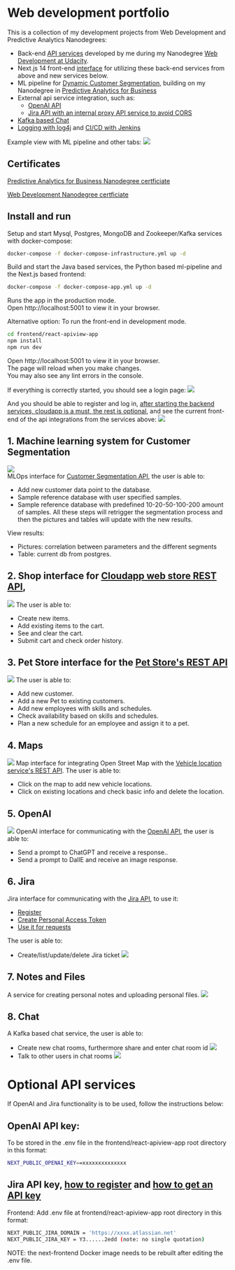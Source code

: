 # Web development portfolio

This is a collection of my development projects from Web Development and Predictive Analytics Nanodegrees:
- Back-end [API services](#required-api-services) developed by me during my Nanodegree [Web Development at Udacity](https://www.udacity.com/course/java-developer-nanodegree--nd035).
- Next.js 14 front-end [interface](#react-front-end) for utilizing these back-end services from above and new services below.
- ML pipeline for [Dynamic Customer Segmentation](#1-machine-learning-system-for-customer-segmentation), building on my Nanodegree in [Predictive Analytics for Business](https://www.udacity.com/course/predictive-analytics-for-business-nanodegree--nd008t)
- External api service integration, such as:
  - [OpenAI API](#5-openai)
  - [Jira API with an internal proxy API service to avoid CORS](#6-jira)
- [Kafka based Chat](#8-chat)
- [Logging with log4j](backend/cloudapp/README.md#logging-with-slf4j-and-log4j) and [CI/CD with Jenkins](backend/cloudapp/README.md#cicd-with-jenkins)

Example view with ML pipeline and other tabs:
![](examples/example8.png)

## Certificates
[Predictive Analytics for Business Nanodegree certficiate](https://confirm.udacity.com/e/3ac984b2-6128-11ee-a6fe-9be76f9bc811)

[Web Development Nanodegree certficiate](https://graduation.udacity.com/confirm/QDDKHJF9)

## Install and run

Setup and start Mysql, Postgres, MongoDB and Zookeeper/Kafka services with docker-compose:
```bash
docker-compose -f docker-compose-infrastructure.yml up -d
```
Build and start the Java based services, the Python based ml-pipeline and the Next.js based frontend:
```bash
docker-compose -f docker-compose-app.yml up -d
```

Runs the app in the production mode.\
Open http://localhost:5001 to view it in your browser.

Alternative option: To run the front-end in development mode.
```bash
cd frontend/react-apiview-app
npm install
npm run dev
```
Open http://localhost:5001 to view it in your browser.  
The page will reload when you make changes.\
You may also see any lint errors in the console.

If everything is correctly started, you should see a login page:
![](examples/example1.png)

And you should be able to register and log in, [after starting the backend services, cloudapp is a must, the rest is optional](#2-cloudapp-api), and see the current front-end of the api integrations from the services above:
![](examples/example2.png)

## 1. Machine learning system for Customer Segmentation
![](examples/example8.png)  
MLOps interface for [Customer Segmentation API](backend/ml-pipeline/README.md), the user is able to:
- Add new customer data point to the database.
- Sample reference database with user specified samples.
- Sample reference database with predefined 10-20-50-100-200 amount of samples.
   All these steps will retrigger the segmentation process and then the pictures and tables will update with the new results.

View results:
- Pictures: correlation between parameters and the different segments
- Table: current db from postgres.


## 2. Shop interface for [Cloudapp web store REST API](backend/cloudapp/README.md), 
![](examples/example3.png)
The user is able to:
- Create new items.
- Add existing items to the cart.
- See and clear the cart.
- Submit cart and check order history.
  

## 3. Pet Store interface for the [Pet Store's REST API](backend/petstore/README.md)
![](examples/example4.png)
The user is able to:
- Add new customer.
- Add a new Pet to existing customers.
- Add new employees with skills and schedules.
- Check availability based on skills and schedules.
- Plan a new schedule for an employee and assign it to a pet.


## 4.  Maps
![](examples/example5.png)
Map interface for integrating Open Street Map with the [Vehicle location service's REST API](backend/vehicles-api/README.md).
The user is able to:
- Click on the map to add new vehicle locations.
- Click on existing locations and check basic info and delete the location.
  

## 5. OpenAI
![](examples/example6.png)
OpenAI interface for communicating with
the [OpenAI API](https://platform.openai.com/docs/api-reference), the user is able to:
- Send a prompt to ChatGPT and receive a response..
- Send a prompt to DallE and receive an image response.
  

## 6. Jira
Jira interface for communicating with
the [Jira API](https://platform.openai.com/docs/api-reference), to use it:
- [Register](https://www.atlassian.com/software/jira/free)
- [Create Personal Access Token](https://confluence.atlassian.com/enterprise/using-personal-access-tokens-1026032365.html)
- [Use it for requests](https://developer.atlassian.com/cloud/jira/platform/basic-auth-for-rest-apis/)

The user is able to:

- Create/list/update/delete Jira ticket
  ![](examples/example7.png)  

## 7. Notes and Files
A service for creating personal notes and uploading personal files.
![](examples/example9.png)

## 8. Chat
A Kafka based chat service, the user is able to:

- Create new chat rooms, furthermore share and enter chat room id
![](examples/example10.png)
- Talk to other users in chat rooms
![](examples/example11.png)


# Optional API services

If OpenAI and Jira functionality is to be used, follow the instructions below:

## OpenAI API key:
To be stored in the .env file in the frontend/react-apiview-app root directory in this format:

```bash
NEXT_PUBLIC_OPENAI_KEY==xxxxxxxxxxxxxx
```
## Jira API key, [how to register](https://www.atlassian.com/software/jira/free) and [how to get an API key](https://support.atlassian.com/atlassian-account/docs/manage-api-tokens-for-your-atlassian-account/)

Frontend: Add .env file at frontend/react-apiview-app root directory in this format:
```bash
NEXT_PUBLIC_JIRA_DOMAIN = 'https://xxxx.atlassian.net'
NEXT_PUBLIC_JIRA_KEY = Y3......2edd (note: no single quotation)
```
NOTE: the next-frontend Docker image needs to be rebuilt after editing the .env file.






